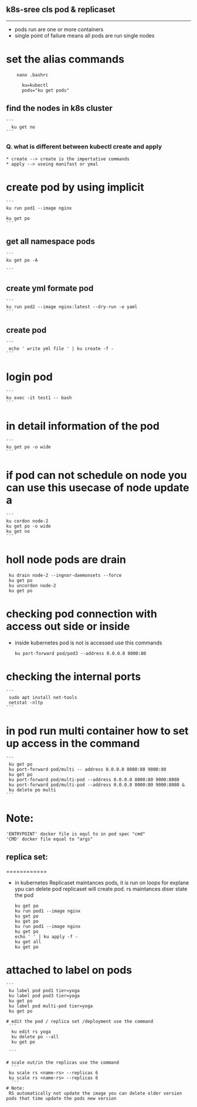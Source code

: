 ## k8s-sree cls pod & replicaset
----------------------------
* pods run are one or more containers 
* single point of failure means all pods are run single nodes 
# set the alias commands 
```
    nano .bashrc
      
      ku=kubectl
      pods="ku get pods"
```

## find the nodes in k8s cluster
    ```
      ku get no
    ```
### Q. what is different between kubectl create and apply
    
    * create --> create is the impertative commands 
    * apply --> useing manifast or ymal

# create pod by using implicit 
    ```
    ku run pod1 --image nginx
    
    ku get po
    ```
## get all namespace pods
    ```
    ku get po -A

    ```

## create yml formate pod 
    ```
    ku run pod2 --image nginx:latest --dry-run -o yaml
    ```
## create pod 
    ```
     echo ' write yml file ' | ku create -f -
    ``` 
# login pod
    ```
    ku exec -it test1 -- bash
    ```
# in detail information of the pod
    ```
    ku get po -o wide
    ```
# if pod can not schedule on node you can use this usecase of node update a
    ```
    ku cordon node-2
    ku get po -o wide
    ku get no
    ```
# holl node pods are drain 
 ```
  ku drain node-2 --ingnor-daemonsets --force
  ku get po
  ku uncordon node-2
  ku get po
  ```
# checking pod connection with access out side or inside  
* inside kubernetes pod is not is accessed use this commands
    ```
    ku port-forward pod/pod3 --address 0.0.0.0 8000:80
    ```

# checking the internal ports   
    ```
     sudo apt install net-tools
     netstat -nltp
    ```
# in pod run multi container how to set up access in the command 
    ```
     ku get po
     ku port-forward pod/multi -- address 0.0.0.0 8080:80 9000:80
     ku get po
     ku port-forward pod/multi-pod --address 0.0.0.0 8000:80 9000:8080
     ku port-forward pod/multi-pod --address 0.0.0.0 8000:80 9000:8080 &
     ku delete po multi
    ```
 # Note:
    'ENTRYPOINT' docker file is equl to in pod spec "cmd"
    'CMD' docker file equal to "args"

## replica set:
============ 
* in kubernetes Replicaset maintances pods, it is run on loops for explane ypu can delete pod replicaset will create pod. rs maintances diser state the pod 

    ```
    ku get po
    ku run pod1 --image nginx
    ku get po
    ku get po
    ku run pod1 --image nginx
    ku get po
    echo ' ' | ku apply -f -
    ku get all
   ku get po
   ```

# attached to label on pods 
    ```
     ku label pod pod1 tier=yoga
     ku label pod pod3 tier=yoga
     ku get po
     ku label pod multi-pod tier=yoga
     ku get po
   ```
# edit the pod / replica set /deployment use the command  
    ```
     ku edit rs yoga
     ku delete po --all
     ku get po

    ```

# scale out/in the replicas use the command 
     ```
    ku scale rs <name-rs> --replicas 6
    ku scale rs <name-rs> --replicas 6
     ```
# Note:
    RS automatically not update the image you can delete older version pods that time update the pods new version